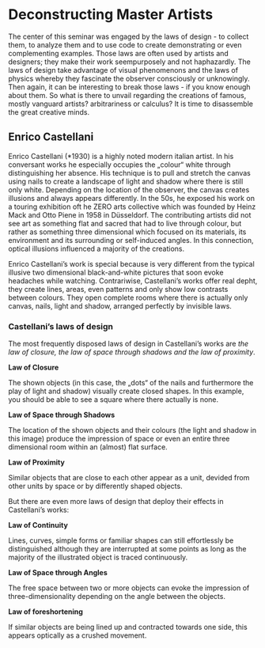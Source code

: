 # Deconstructing Master Artists

The center of this seminar was engaged by the laws of design - to collect them, to analyze them and to use code to create demonstrating or even complementing examples. Those laws are often used by artists and designers; they make their work seempurposely and not haphazardly. The laws of design take advantage of visual phenomenons and the laws of physics whereby they fascinate the observer consciously or unknowingly. Then again, it can be interesting to break those laws - if you know enough about them. So what is there to unvail regarding the creations of famous, mostly vanguard artists? arbitrariness or calculus? It is time to disassemble the great creative minds.

## Enrico Castellani

Enrico Castellani (*1930) is a highly noted modern italian artist. In his conversant works he especially occupies the „colour“ white through distinguishing her absence. His technique is to pull and stretch the canvas using nails to create a landscape of light and shadow where there is still only white. Depending on the location of the observer, the canvas creates illusions and always appears differently.
In the 50s, he exposed his work on a touring exhibition oft he ZERO arts collective which was founded by Heinz Mack and Otto Piene in 1958 in Düsseldorf. The contributing artists did not see art as something flat and sacred that had to live through colour, but rather as something three dimensional which focused on its materials, its environment and its surrounding or self-induced angles. In this connection, optical illusions influenced a majority of the creations.

Enrico Castellani’s work is special because is very different from the typical illusive two dimensional black-and-white pictures that soon evoke headaches while watching. Contrariwise, Castellani’s works offer real depht, they create lines, areas, even patterns and only show low contrasts between colours. They open complete rooms where there is actually only canvas, nails, light and shadow, arranged perfectly by invisible laws.

### Castellani’s laws of design

The most frequently disposed laws of design in Castellani’s works are *the law of closure, the law of space through shadows and the law of proximity*.

**Law of Closure**

The shown objects (in this case, the „dots“ of the nails and furthermore the play of light and shadow) visually create closed shapes. In this example, you should be able to see a square where there actually is none.

**Law of Space through Shadows**

The location of the shown objects and their colours (the light and shadow in this image) produce the impression of space or even an entire three dimensional room within an (almost) flat surface.

**Law of Proximity**

Similar objects that are close to each other appear as a unit, devided from other units by space or by differently shaped objects.

But there are even more laws of design that deploy their effects in Castellani’s works:

**Law of Continuity**

Lines, curves, simple forms or familiar shapes can still effortlessly be distinguished although they are interrupted at some points as long as the majority of the illustrated object is traced continuously. 

**Law of Space through Angles**

The free space between two or more objects can evoke the impression of three-dimensionality depending on the angle between the objects.

**Law of foreshortening**

If similar objects are being lined up and contracted towards one side, this appears optically as a crushed movement.
